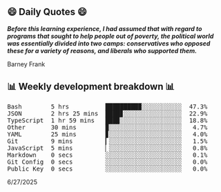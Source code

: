 ## 😄 Daily Quotes 😄

_**Before this learning experience, I had assumed that with regard to programs that sought to help people out of poverty, the political world was essentially divided into two camps: conservatives who opposed these for a variety of reasons, and liberals who supported them.**_

Barney Frank



## 📊 Weekly development breakdown 📊

<pre>Bash        5 hrs          █████████▉░░░░░░░░░░░  47.3%
JSON        2 hrs 25 mins  ████▊░░░░░░░░░░░░░░░░  22.9%
TypeScript  1 hr 59 mins   ███▉░░░░░░░░░░░░░░░░░  18.8%
Other       30 mins        ▉░░░░░░░░░░░░░░░░░░░░   4.7%
YAML        25 mins        ▊░░░░░░░░░░░░░░░░░░░░   4.0%
Git         9 mins         ▎░░░░░░░░░░░░░░░░░░░░   1.5%
JavaScript  5 mins         ▏░░░░░░░░░░░░░░░░░░░░   0.8%
Markdown    0 secs         ░░░░░░░░░░░░░░░░░░░░░   0.1%
Git Config  0 secs         ░░░░░░░░░░░░░░░░░░░░░   0.0%
Public Key  0 secs         ░░░░░░░░░░░░░░░░░░░░░   0.0%</pre>

6/27/2025